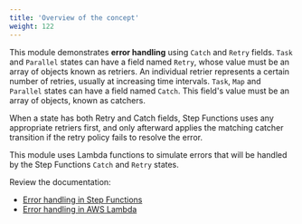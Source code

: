 ```yaml
---
title: 'Overview of the concept'
weight: 122
---
```


This module demonstrates **error handling** using `Catch` and `Retry` fields. `Task` and `Parallel` states can have a field named `Retry`, whose value must be an array of objects known as retriers. An individual retrier represents a certain number of retries, usually at increasing time intervals. `Task`, `Map` and `Parallel` states can have a field named `Catch`. This field's value must be an array of objects, known as catchers. 

When a state has both Retry and Catch fields, Step Functions uses any appropriate retriers first, and only afterward applies the matching catcher transition if the retry policy fails to resolve the error.

This module uses Lambda functions to simulate errors that will be handled by the Step Functions `Catch` and `Retry` states.

Review the documentation:
- [Error handling in Step Functions](https://docs.aws.amazon.com/step-functions/latest/dg/concepts-error-handling.html)
- [Error handling in AWS Lambda](https://docs.aws.amazon.com/lambda/latest/dg/invocation-retries.html)


